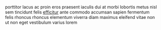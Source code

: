 porttitor lacus ac proin eros praesent iaculis dui at morbi lobortis metus nisl
sem tincidunt felis [efficitur](generated_webpages/diam.md) ante commodo
accumsan sapien fermentum felis rhoncus rhoncus elementum viverra diam maximus
eleifend vitae non ut non eget vestibulum varius lorem